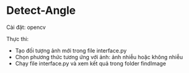 # Detect-Angle

Cài đặt: opencv

Thực thi:
 <ul>
 <li>Tạo đối tượng ảnh mới trong file interface.py</li>
 <li>Chọn phương thức tương ứng với ảnh: ảnh nhiễu hoặc không nhiễu</li>
 <li>Chạy file interface.py và xem kết quả trong folder findImage</li>
 </ul>
